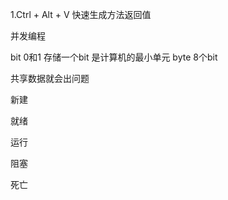 
1.Ctrl + Alt + V 快速生成方法返回值

并发编程


bit  0和1 存储一个bit 是计算机的最小单元
byte 8个bit

共享数据就会出问题


新建

就绪

运行

阻塞

死亡






